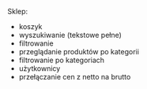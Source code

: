 Sklep: 
- koszyk 
- wyszukiwanie (tekstowe pełne)
- filtrowanie
- przeglądanie produktów po kategorii
- filtrowanie po kategoriach
- użytkownicy 
- przełączanie cen z netto na brutto
